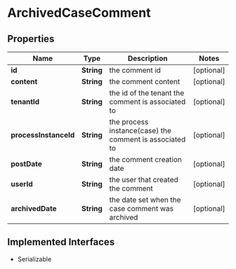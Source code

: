 

# ArchivedCaseComment

## Properties

Name | Type | Description | Notes
------------ | ------------- | ------------- | -------------
**id** | **String** | the comment id |  [optional]
**content** | **String** | the comment content |  [optional]
**tenantId** | **String** | the id of the tenant the comment is associated to |  [optional]
**processInstanceId** | **String** | the process instance(case) the comment is associated to |  [optional]
**postDate** | **String** | the comment creation date |  [optional]
**userId** | **String** | the user that created the comment |  [optional]
**archivedDate** | **String** | the date set when the case comment was archived |  [optional]


## Implemented Interfaces

* Serializable


